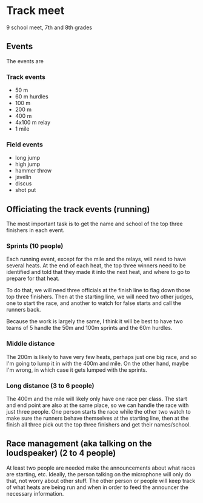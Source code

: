 # Track meet

9 school meet, 7th and 8th grades


## Events

The events are

### Track events

* 50 m
* 60 m hurdles
* 100 m
* 200 m
* 400 m
* 4x100 m relay
* 1 mile

### Field events

* long jump
* high jump
* hammer throw
* javelin
* discus
* shot put


## Officiating the track events (running)

The most important task is to get the name and school of the top three
finishers in each event.

### Sprints (10 people)

Each running event, except for the mile and the relays, will need to
have several heats.  At the end of each heat, the top three winners
need to be identified and told that they made it into the next heat,
and where to go to prepare for that heat.

To do that, we will need three officials at the finish line to flag
down those top three finishers.  Then at the starting line, we will
need two other judges, one to start the race, and another to watch for
false starts and call the runners back.

Because the work is largely the same, I think it will be best to have
two teams of 5 handle the 50m and 100m sprints and the 60m hurdles.

### Middle distance

The 200m is likely to have very few heats, perhaps just one big race,
and so I'm going to lump it in with the 400m and mile.  On the other
hand, maybe I'm wrong, in which case it gets lumped with the sprints.

### Long distance (3 to 6 people)

The 400m and the mile will likely only have one race per class.
The start and end point are also at the same place, so we can handle
the race with just three people.  One person starts the race while the
other two watch to make sure the runners behave themselves at the
starting line, then at the finish all three pick out the top three
finishers and get their names/school.


## Race management (aka talking on the loudspeaker) (2 to 4 people)

At least two people are needed make the announcements about what races
are starting, etc.  Ideally, the person talking on the microphone will
only do that, not worry about other stuff.  The other person or people
will keep track of what heats are being run and when in order to feed
the announcer the necessary information.
